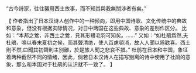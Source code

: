 “古今詩家，往往襲用西土故事，而不知其與我無關涉者有矣。”

【
作者指出了日本汉诗人创作中的一种倾向，即用中国诗歌、文化传统中的典故和意象，但没有根据实际情况，对日中两国在这些典故、意象的差别作区分。
比如：“本邦之鶯，非西土之鶯，見其形體毛羽可知矣。……”
又如：“如杜鵑爲然,夫杜鵑，鳴以春末夏初之候，而其聲清绝，使人百慮頓消，故人人聞以爲歡喜。西土則不然,曰聞其初聲則主别離，於是旅人聞之悲哀不措。”
杜鹃在日本和中国，象征着两种截然不同的情绪，因此，倘若日本汉诗人在描写别离的诗中使用了杜鹃的意象，那么和本国对于杜鹃的认识就不一致了。
】
